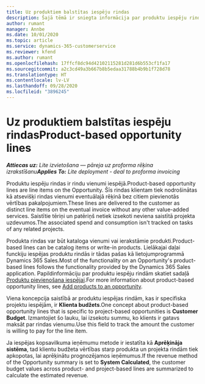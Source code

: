 ```yaml
---
title: Uz produktiem balstītas iespēju rindas
description: Šajā tēmā ir sniegta informācija par produktu iespēju rindu vienumiem risinājumā Project Operations.
author: rumant
manager: Annbe
ms.date: 10/01/2020
ms.topic: article
ms.service: dynamics-365-customerservice
ms.reviewer: kfend
ms.author: rumant
ms.openlocfilehash: 17ffcf8dc94d42102115281d281d6b553cf1fa17
ms.sourcegitcommit: a2c3cd49a3b667b8b5edaa31788b4b9b1f728d78
ms.translationtype: HT
ms.contentlocale: lv-LV
ms.lasthandoff: 09/28/2020
ms.locfileid: "3896245"
---
```

# <a name="product-based-opportunity-lines"></a><span data-ttu-id="7a10f-103">Uz produktiem balstītas iespēju rindas</span><span class="sxs-lookup"><span data-stu-id="7a10f-103">Product-based opportunity lines</span></span>

<span data-ttu-id="7a10f-104">_**Attiecas uz:** Lite izvietošana — pāreja uz proforma rēķina izrakstīšanu_</span><span class="sxs-lookup"><span data-stu-id="7a10f-104">_**Applies To:** Lite deployment - deal to proforma invoicing_</span></span>

<span data-ttu-id="7a10f-105">Produktu iespēju rindas ir rindu vienumi iespējā.</span><span class="sxs-lookup"><span data-stu-id="7a10f-105">Product-based opportunity lines are line items on the Opportunity.</span></span> <span data-ttu-id="7a10f-106">Šīs rindas klientam tiek nodrošinātas kā atsevišķi rindas vienumi eventuālajā rēķinā bez citiem pievienotās vērtības pakalpojumiem.</span><span class="sxs-lookup"><span data-stu-id="7a10f-106">These lines are delivered to the customer as distinct line items on the eventual invoice without any other value-added services.</span></span> <span data-ttu-id="7a10f-107">Saistītie tēriņi un patēriņš netiek izsekoti neviena saistītā projekta uzdevumos.</span><span class="sxs-lookup"><span data-stu-id="7a10f-107">The associated spend and consumption isn't tracked on tasks of any related projects.</span></span>

<span data-ttu-id="7a10f-108">Produkta rindas var būt kataloga vienumi vai ierakstāmie produkti.</span><span class="sxs-lookup"><span data-stu-id="7a10f-108">Product-based lines can be catalog items or write-in products.</span></span> <span data-ttu-id="7a10f-109">Lielākajai daļai funckiju iespējas produktu rindās ir tādas pašas kā lietojumprogrammā Dynamics 365 Sales.</span><span class="sxs-lookup"><span data-stu-id="7a10f-109">Most of the functionality on an Opportunity's product-based lines follows the functionality provided by the Dynamics 365 Sales application.</span></span> <span data-ttu-id="7a10f-110">Papildinformāciju par produktu iespēju rindām skatiet sadaļā [Produktu pievienošana iespējai](https://docs.microsoft.com/dynamics365/sales-enterprise/add-products-opportunity).</span><span class="sxs-lookup"><span data-stu-id="7a10f-110">For more information about product-based opportunity lines, see [Add products to an opportunity](https://docs.microsoft.com/dynamics365/sales-enterprise/add-products-opportunity).</span></span>

<span data-ttu-id="7a10f-111">Viena koncepcija saistībā ar produktu iespējas rindām, kas ir specifiska projektu iespējām, ir **Klienta budžets**.</span><span class="sxs-lookup"><span data-stu-id="7a10f-111">One concept about product-based opportunity lines that is specific to project-based opportunities is **Customer Budget**.</span></span> <span data-ttu-id="7a10f-112">Izmantojiet šo lauku, lai izsekotu summu, ko klients ir gatavs maksāt par rindas vienumu.</span><span class="sxs-lookup"><span data-stu-id="7a10f-112">Use this field to track the amount the customer is willing to pay for the line item.</span></span>

<span data-ttu-id="7a10f-113">Ja iespējas kopsavilkuma ieņēmumu metode ir iestatīta kā **Aprēķināja sistēma**, tad klientu budžeta vērtības starp produkta un projekta rindām tiek apkopotas, lai aprēķinātu prognozējamos ieņēmumus.</span><span class="sxs-lookup"><span data-stu-id="7a10f-113">If the revenue method of the Opportunity summary is set to **System Calculated**, the customer budget values across product- and project-based lines are summarized to calculate the estimated revenue.</span></span>
